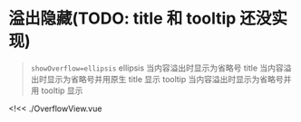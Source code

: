 # 溢出隐藏(TODO: title 和 tooltip 还没实现)

> `showOverflow=ellipsis`
> ellipsis 当内容溢出时显示为省略号
> title 当内容溢出时显示为省略号并用原生 title 显示
> tooltip 当内容溢出时显示为省略号并用 tooltip 显示

<!<< ./OverflowView.vue

